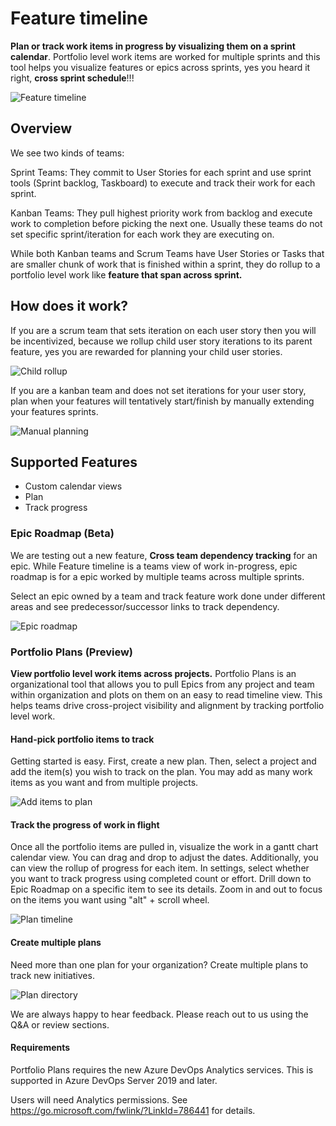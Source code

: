 # Feature timeline

**Plan or track work items in progress by visualizing them on a sprint calendar**.
Portfolio level work items are worked for multiple sprints and this tool helps you visualize features or epics across sprints, yes you heard it right, **cross sprint schedule**!!!

![Feature timeline](images/FT_doc1.png "Feature timeline")

## Overview

We see two kinds of teams:

Sprint Teams: They commit to User Stories for each sprint and use sprint tools (Sprint backlog, Taskboard) to execute and track their work for each sprint.

Kanban Teams: They pull highest priority work from backlog and execute work to completion before picking the next one. Usually these teams do not set specific sprint/iteration for each work they are executing on.

While both Kanban teams and Scrum Teams have User Stories or Tasks that are smaller chunk of work that is finished within a sprint, they do rollup to a portfolio level work like **feature that span across sprint.**

## How does it work?

If you are a scrum team that sets iteration on each user story then you will be incentivized, because we rollup child user story iterations to its parent feature, yes you are rewarded for planning your child user stories.

![Child rollup](images/FT_doc2.png "Child rollup")

If you are a kanban team and does not set iterations for your user story, plan when your features will tentatively start/finish by manually extending your features sprints.

![Manual planning](images/png3.gif "Manual Planning")

## Supported Features

-   Custom calendar views
-   Plan
-   Track progress

### Epic Roadmap (Beta)

We are testing out a new feature, **Cross team dependency tracking** for an epic. While Feature timeline is a teams view of work in-progress, epic roadmap is for a epic worked by multiple teams across multiple sprints.

Select an epic owned by a team and track feature work done under different areas and see predecessor/successor links to track dependency.

![Epic roadmap](images/epic-roadmap.png "Epic roadmap")

### Portfolio Plans (Preview)

**View portfolio level work items across projects.** Portfolio Plans is an organizational tool that allows you to pull Epics from any project and team within organization and plots on them on an easy to read timeline view. This helps teams drive cross-project visibility and alignment by tracking portfolio level work.

#### Hand-pick portfolio items to track

Getting started is easy. First, create a new plan. Then, select a project and add the item(s) you wish to track on the plan. You may add as many work items as you want and from multiple projects.

![Add items to plan](images/portfolio-plans-add-items.png "Add items to plan")

#### Track the progress of work in flight

Once all the portfolio items are pulled in, visualize the work in a gantt chart calendar view. You can drag and drop to adjust the dates. Additionally, you can view the rollup of progress for each item. In settings, select whether you want to track progress using completed count or effort. Drill down to Epic Roadmap on a specific item to see its details. Zoom in and out to focus on the items you want using "alt" + scroll wheel.

![Plan timeline](images/portfolio-plans-timeline.png "Plan timeline")

#### Create multiple plans

Need more than one plan for your organization? Create multiple plans to track new initiatives.

![Plan directory](images/portfolio-plans-directory.png "Plan directory")

We are always happy to hear feedback. Please reach out to us using the Q&A or review sections.

#### Requirements

Portfolio Plans requires the new Azure DevOps Analytics services. This is supported in Azure DevOps Server 2019 and later.

Users will need Analytics permissions. See https://go.microsoft.com/fwlink/?LinkId=786441 for details.
